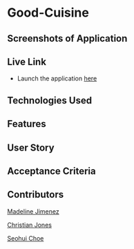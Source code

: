 # Good-Cuisine

## Screenshots of Application

## Live Link
- Launch the application [here](https://good-cuisine.herokuapp.com/)

## Technologies Used

## Features

## User Story

## Acceptance Criteria

## Contributors
[Madeline Jimenez](https://github.com/mijimenez)

[Christian Jones](https://github.com/jonesec2)

[Seohui Choe](https://github.com/schoe14)
